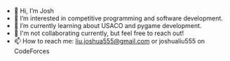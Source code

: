 - 👋 Hi, I’m Josh
- 👀 I’m interested in competitive programming and software development.
- 🌱 I’m currently learning about USACO and pygame development.
- 💞️ I'm not collaborating currently, but feel free to reach out!
- 📫 How to reach me: liu.joshua555@gmail.com or joshualiu555 on CodeForces

<!---
joshualiu555/joshualiu555 is a ✨ special ✨ repository because its `README.md` (this file) appears on your GitHub profile.
You can click the Preview link to take a look at your changes.
--->
